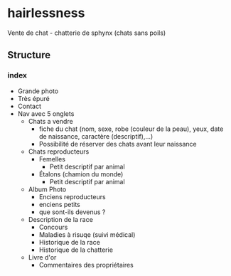 # hairlessness
Vente de chat - chatterie de sphynx (chats sans poils)

## Structure

### index
* Grande photo
* Très épuré
* Contact
* Nav avec 5 onglets
  * Chats a vendre
    * fiche du chat (nom, sexe, robe (couleur de la peau), yeux, date de naissance, caractère (descriptif),...)
    * Possibilité de réserver des chats avant leur naissance
  * Chats reproducteurs
    * Femelles
      * Petit descriptif par animal
    * Étalons (chamion du monde)
      * Petit descriptif par animal 
  * Album Photo 
    * Enciens reproducteurs
    * enciens petits
    * que sont-ils devenus ?
  * Description de la race 
    * Concours
    * Maladies à risuqe (suivi médical)
    * Historique de la race 
    * Historique de la chatterie
  * Livre d'or
    * Commentaires des propriétaires 
